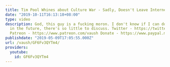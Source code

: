 ```yaml
---
title: Tim Pool Whines about Culture War - Sadly, Doesn't Leave Internet
date: "2019-10-11T16:13:18+08:00"
type: video
description: God, this guy is a fucking moron. I don't know if I can do his content
  in the future, there's so little to discuss. Twitter - https://twitter.com/VaushV
  Patreon - https://www.patreon.com/vaush Donate - https://www.paypal.me/vaush
publishdate: "2019-05-09T17:05:55.000Z"
url: /vaush/GF6Fv3QYTm4/
providers:
  youtube:
    id: GF6Fv3QYTm4
---
```

